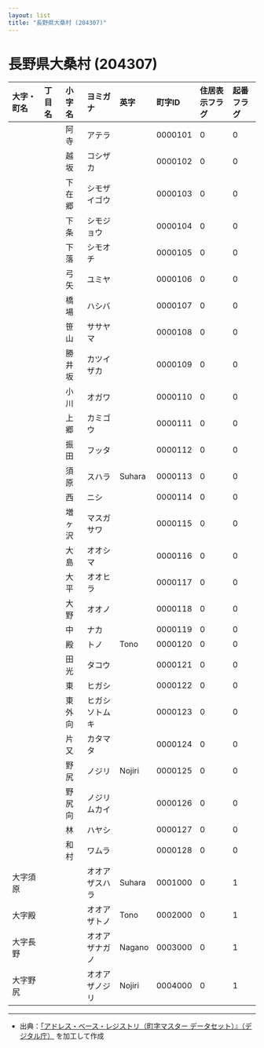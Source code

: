 ```yaml
---
layout: list
title: "長野県大桑村 (204307)"
---
```


# 長野県大桑村 (204307)

| 大字・町名 | 丁目名 | 小字名 | ヨミガナ | 英字 | 町字ID | 住居表示フラグ | 起番フラグ |
|:---|:---|:---|:---|:---|:---|:---|:---|
|  |  | 阿寺 | アテラ |  | 0000101 | 0 | 0 |
|  |  | 越坂 | コシザカ |  | 0000102 | 0 | 0 |
|  |  | 下在郷 | シモザイゴウ |  | 0000103 | 0 | 0 |
|  |  | 下条 | シモジョウ |  | 0000104 | 0 | 0 |
|  |  | 下落 | シモオチ |  | 0000105 | 0 | 0 |
|  |  | 弓矢 | ユミヤ |  | 0000106 | 0 | 0 |
|  |  | 橋場 | ハシバ |  | 0000107 | 0 | 0 |
|  |  | 笹山 | ササヤマ |  | 0000108 | 0 | 0 |
|  |  | 勝井坂 | カツイザカ |  | 0000109 | 0 | 0 |
|  |  | 小川 | オガワ |  | 0000110 | 0 | 0 |
|  |  | 上郷 | カミゴウ |  | 0000111 | 0 | 0 |
|  |  | 振田 | フッタ |  | 0000112 | 0 | 0 |
|  |  | 須原 | スハラ | Suhara | 0000113 | 0 | 0 |
|  |  | 西 | ニシ |  | 0000114 | 0 | 0 |
|  |  | 増ヶ沢 | マスガサワ |  | 0000115 | 0 | 0 |
|  |  | 大島 | オオシマ |  | 0000116 | 0 | 0 |
|  |  | 大平 | オオヒラ |  | 0000117 | 0 | 0 |
|  |  | 大野 | オオノ |  | 0000118 | 0 | 0 |
|  |  | 中 | ナカ |  | 0000119 | 0 | 0 |
|  |  | 殿 | トノ | Tono | 0000120 | 0 | 0 |
|  |  | 田光 | タコウ |  | 0000121 | 0 | 0 |
|  |  | 東 | ヒガシ |  | 0000122 | 0 | 0 |
|  |  | 東外向 | ヒガシソトムキ |  | 0000123 | 0 | 0 |
|  |  | 片又 | カタマタ |  | 0000124 | 0 | 0 |
|  |  | 野尻 | ノジリ | Nojiri | 0000125 | 0 | 0 |
|  |  | 野尻向 | ノジリムカイ |  | 0000126 | 0 | 0 |
|  |  | 林 | ハヤシ |  | 0000127 | 0 | 0 |
|  |  | 和村 | ワムラ |  | 0000128 | 0 | 0 |
| 大字須原 |  |  | オオアザスハラ | Suhara | 0001000 | 0 | 1 |
| 大字殿 |  |  | オオアザトノ | Tono | 0002000 | 0 | 1 |
| 大字長野 |  |  | オオアザナガノ | Nagano | 0003000 | 0 | 1 |
| 大字野尻 |  |  | オオアザノジリ | Nojiri | 0004000 | 0 | 1 |

---

- 出典：[「アドレス・ベース・レジストリ（町字マスター データセット）』（デジタル庁）](https://www.digital.go.jp/policies/base_registry_address/) を加工して作成